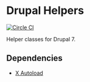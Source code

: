 # Drupal Helpers

[![Circle CI](https://circleci.com/gh/nicksantamaria/drupal_helpers.svg?style=svg)](https://circleci.com/gh/nicksantamaria/drupal_helpers)

Helper classes for Drupal 7.

## Dependencies

- [X Autoload ](https://www.drupal.org/project/xautoload)
